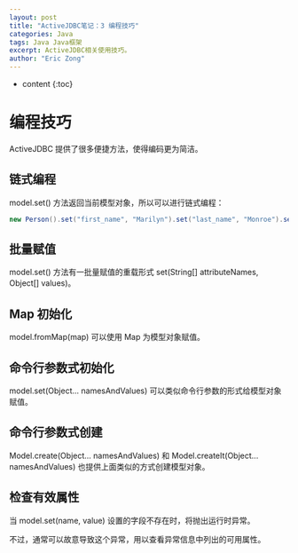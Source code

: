 ```yaml
---
layout: post
title: "ActiveJDBC笔记：3 编程技巧"
categories: Java
tags: Java Java框架
excerpt: ActiveJDBC相关使用技巧。
author: "Eric Zong"
---
```


* content
{:toc}

# 编程技巧

ActiveJDBC 提供了很多便捷方法，使得编码更为简洁。

## 链式编程

model.set() 方法返回当前模型对象，所以可以进行链式编程：

```java
new Person().set("first_name", "Marilyn").set("last_name", "Monroe").set("dob", "1935-12-06").saveIt();
```

## 批量赋值

model.set() 方法有一批量赋值的重载形式 set(String[] attributeNames, Object[] values)。

## Map 初始化

model.fromMap(map) 可以使用 Map 为模型对象赋值。

## 命令行参数式初始化

model.set(Object... namesAndValues) 可以类似命令行参数的形式给模型对象赋值。

## 命令行参数式创建

Model.create(Object... namesAndValues) 和 Model.createIt(Object... namesAndValues) 也提供上面类似的方式创建模型对象。

## 检查有效属性

当 model.set(name, value) 设置的字段不存在时，将抛出运行时异常。

不过，通常可以故意导致这个异常，用以查看异常信息中列出的可用属性。


